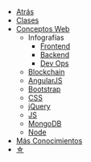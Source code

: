 * <a href="javascript:history.back()">Atrás</a>
* [Clases](/curso/)
* [Conceptos Web](/c/)
  * Infografías
    * [Frontend](/c/frontend-roadmap.md)
    * [Backend](/c/backend-roadmap.md)
    * [Dev Ops](/c/devops-roadmap.md)
  * [Blockchain](/c/blockchain/)
  * [AngularJS](/c/angularjs/)
  * [Bootstrap](/c/bootstrap/)
  * [CSS](/c/css/)
  * [jQuery](/c/jquery/)
  * [JS](/c/js/)
  * [MongoDB](/c/mongodb/)
  * [Node](/c/node/)
* [Más Conocimientos](https://sidval.github.io/conocimientos/)
* [☆](/medium.md#estrella)
